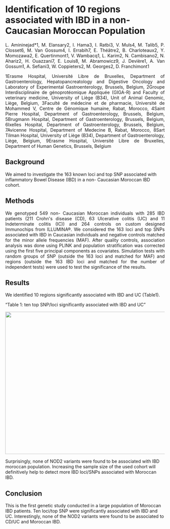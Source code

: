 # Identification of 10 regions associated with IBD in a non- Caucasian Moroccan Population

<p align="justify">
L. Amininejad*1, M. Elansary2, I. Hama3, I. Ratbi3, V. Muls4, M. Talib5, P. Closset6, M. Van Gossum4, I. Errabih7, E. Théâtre2, B. Charloteaux2, Y. Momozawa2, E. Quertinmont1, V. Wambacq1, L. Karim2, N. Cambisano2, N. Ahariz2, H. Ouazzani7, E. Louis8, M. Abramowicz9, J. Devière1, A. Van Gossum1, A. Sefiani3, W. Coppieters2, M. Georges2, D. Franchimont1
</p>
<p align="justify">
1Erasme Hospital, Université Libre de Bruxelles, Department of Gastroenterology, Hepatopancreatology and Digestive Oncology and Laboratory of Experimental Gastroenterology, Brussels, Belgium, 2Groupe Interdisciplinaire de génoprotéomique Appliquée (GIGA-R) and Faculty of veterinary medicine, University of Liège (B34), Unit of Animal Genomic, Liège, Belgium, 3Faculté de médecine et de pharmacie, Université de Mohammed V, Centre de Génomique humaine, Rabat, Morocco, 4Saint Pierre Hospital, Department of Gastroenterology, Brussels, Belgium, 5Brugmann Hospital, Department of Gastroenterology, Brussels, Belgium, 6Ixelles Hospital, Department of Gastroenterology, Brussels, Belgium, 7Avicenne Hospital, Department of Medecine B, Rabat, Morocco, 8Sart Tilman Hospital, University of Liège (B34), Department of Gastroenterology, Liège, Belgium, 9Erasme Hospital, Université Libre de Bruxelles, Department of Human Genetics, Brussels, Belgium

## Background
We aimed to investigate the 163 known loci and top SNP associated with inflammatory Bowel Disease (IBD) in a non- Caucasian Moroccan IBD cohort.

## Methods
<p align="justify">
We genotyped 549 non- Caucasian Moroccan individuals with 285 IBD patients (211 Crohn's disease (CD), 63 Ulcerative colitis (UC) and 11 Indeterminate colitis (IC)) and 264 controls on custom designed Immunochips from ILLUMINA®. We considered the 163 loci and top SNPs associated with IBD in Caucasian individuals and negative controls matched for the minor allele frequencies (MAF). After quality controls, association analysis was done using PLINK and population stratification was corrected using the first five principal components as covariates. Simulation tests with random groups of SNP (outside the 163 loci and matched for MAF) and regions (outside the 163 IBD loci and matched for the number of independent tests) were used to test the significance of the results.
</p>

## Results
We identified 10 regions significantly associated with IBD and UC (Table1).

“Table 1: ten top SNP/loci significantly associated with IBD and UC”

 <img src="https://www.ecco-ibd.eu/images/6_Publication/6_4_Congress_abstract_search/abstracts2015/ECCOJC_jju027_P705_F0001.jpg" width="850" height="450" />
 
 Surprisingly, none of NOD2 variants were found to be associated with IBD moroccan population. Increasing the sample size of the used cohort will definitively help to detect more IBD loci/SNPs associated with Moroccan IBD.

## Conclusion
This is the first genetic study conducted in a large population of Moroccan IBD patients. Ten loci/top SNP were significantly associated with IBD and UC. Interestingly, none of the NOD2 variants were found to be associated to CD/UC and Moroccan IBD.

